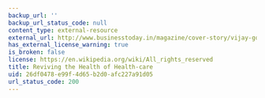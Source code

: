 ```yaml
---
backup_url: ''
backup_url_status_code: null
content_type: external-resource
external_url: http://www.businesstoday.in/magazine/cover-story/vijay-govindarajan-on-healthacre-in-india/story/201864.html
has_external_license_warning: true
is_broken: false
license: https://en.wikipedia.org/wiki/All_rights_reserved
title: Reviving the Health of Health-care
uid: 26df0478-e99f-4d65-b2d0-afc227a91d05
url_status_code: 200
---
```

